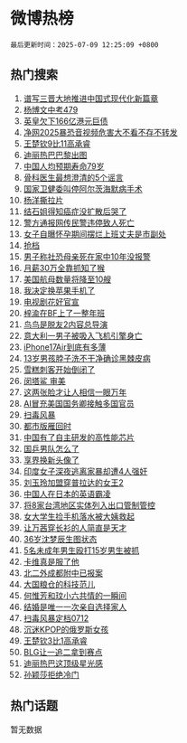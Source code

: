# 微博热榜

`最后更新时间：2025-07-09 12:25:09 +0800`

## 热门搜索

1. [谱写三晋大地推进中国式现代化新篇章](https://m.weibo.cn/search?containerid=100103type%3D1%26t%3D10%26q%3D%23%E8%B0%B1%E5%86%99%E4%B8%89%E6%99%8B%E5%A4%A7%E5%9C%B0%E6%8E%A8%E8%BF%9B%E4%B8%AD%E5%9B%BD%E5%BC%8F%E7%8E%B0%E4%BB%A3%E5%8C%96%E6%96%B0%E7%AF%87%E7%AB%A0%23&stream_entry_id=51&isnewpage=1&extparam=seat%3D1%26c_type%3D51%26pos%3D0%26cate%3D10103%26q%3D%2523%25E8%25B0%25B1%25E5%2586%2599%25E4%25B8%2589%25E6%2599%258B%25E5%25A4%25A7%25E5%259C%25B0%25E6%258E%25A8%25E8%25BF%259B%25E4%25B8%25AD%25E5%259B%25BD%25E5%25BC%258F%25E7%258E%25B0%25E4%25BB%25A3%25E5%258C%2596%25E6%2596%25B0%25E7%25AF%2587%25E7%25AB%25A0%2523%26dgr%3D0%26filter_type%3Drealtimehot%26stream_entry_id%3D51%26display_time%3D1752035108%26pre_seqid%3D17520351082520359585347)
1. [杨博文中考479](https://m.weibo.cn/search?containerid=100103type%3D1%26t%3D10%26q%3D%23%E6%9D%A8%E5%8D%9A%E6%96%87%E4%B8%AD%E8%80%83479%23&stream_entry_id=31&isnewpage=1&extparam=seat%3D1%26dgr%3D0%26filter_type%3Drealtimehot%26q%3D%2523%25E6%259D%25A8%25E5%258D%259A%25E6%2596%2587%25E4%25B8%25AD%25E8%2580%2583479%2523%26c_type%3D31%26realpos%3D1%26lcate%3D5001%26flag%3D1%26cate%3D5001%26band_rank%3D1%26pos%3D0%26stream_entry_id%3D31%26display_time%3D1752035108%26pre_seqid%3D17520351082520359585347)
1. [英皇欠下166亿港元巨债](https://m.weibo.cn/search?containerid=100103type%3D1%26t%3D10%26q%3D%23%E8%8B%B1%E7%9A%87%E6%AC%A0%E4%B8%8B166%E4%BA%BF%E6%B8%AF%E5%85%83%E5%B7%A8%E5%80%BA%23&stream_entry_id=31&isnewpage=1&extparam=seat%3D1%26dgr%3D0%26filter_type%3Drealtimehot%26q%3D%2523%25E8%258B%25B1%25E7%259A%2587%25E6%25AC%25A0%25E4%25B8%258B166%25E4%25BA%25BF%25E6%25B8%25AF%25E5%2585%2583%25E5%25B7%25A8%25E5%2580%25BA%2523%26c_type%3D31%26realpos%3D2%26lcate%3D5001%26flag%3D1%26cate%3D5001%26band_rank%3D2%26pos%3D1%26stream_entry_id%3D31%26display_time%3D1752035108%26pre_seqid%3D17520351082520359585347)
1. [净网2025暴恐音视频危害大不看不存不转发](https://m.weibo.cn/search?containerid=100103type%3D1%26t%3D10%26q%3D%23%E5%87%80%E7%BD%912025%E6%9A%B4%E6%81%90%E9%9F%B3%E8%A7%86%E9%A2%91%E5%8D%B1%E5%AE%B3%E5%A4%A7%E4%B8%8D%E7%9C%8B%E4%B8%8D%E5%AD%98%E4%B8%8D%E8%BD%AC%E5%8F%91%23&stream_entry_id=31&isnewpage=1&extparam=seat%3D1%26dgr%3D0%26filter_type%3Drealtimehot%26q%3D%2523%25E5%2587%2580%25E7%25BD%25912025%25E6%259A%25B4%25E6%2581%2590%25E9%259F%25B3%25E8%25A7%2586%25E9%25A2%2591%25E5%258D%25B1%25E5%25AE%25B3%25E5%25A4%25A7%25E4%25B8%258D%25E7%259C%258B%25E4%25B8%258D%25E5%25AD%2598%25E4%25B8%258D%25E8%25BD%25AC%25E5%258F%2591%2523%26c_type%3D31%26realpos%3D3%26lcate%3D5001%26flag%3D0%26cate%3D5001%26band_rank%3D3%26pos%3D2%26stream_entry_id%3D31%26display_time%3D1752035108%26pre_seqid%3D17520351082520359585347)
1. [王楚钦9比11高承睿](https://m.weibo.cn/search?containerid=100103type%3D1%26t%3D10%26q%3D%23%E7%8E%8B%E6%A5%9A%E9%92%A69%E6%AF%9411%E9%AB%98%E6%89%BF%E7%9D%BF%23&stream_entry_id=31&isnewpage=1&extparam=seat%3D1%26dgr%3D0%26filter_type%3Drealtimehot%26q%3D%2523%25E7%258E%258B%25E6%25A5%259A%25E9%2592%25A69%25E6%25AF%259411%25E9%25AB%2598%25E6%2589%25BF%25E7%259D%25BF%2523%26c_type%3D31%26realpos%3D4%26lcate%3D5001%26flag%3D1%26cate%3D5001%26band_rank%3D4%26pos%3D3%26stream_entry_id%3D31%26display_time%3D1752035108%26pre_seqid%3D17520351082520359585347)
1. [迪丽热巴巴黎出图](https://m.weibo.cn/search?containerid=100103type%3D1%26t%3D10%26q%3D%E8%BF%AA%E4%B8%BD%E7%83%AD%E5%B7%B4%E5%B7%B4%E9%BB%8E%E5%87%BA%E5%9B%BE&stream_entry_id=31&isnewpage=1&extparam=seat%3D1%26dgr%3D0%26filter_type%3Drealtimehot%26q%3D%25E8%25BF%25AA%25E4%25B8%25BD%25E7%2583%25AD%25E5%25B7%25B4%25E5%25B7%25B4%25E9%25BB%258E%25E5%2587%25BA%25E5%259B%25BE%26c_type%3D31%26realpos%3D5%26lcate%3D5001%26flag%3D1%26cate%3D5001%26band_rank%3D5%26pos%3D4%26stream_entry_id%3D31%26display_time%3D1752035108%26pre_seqid%3D17520351082520359585347)
1. [中国人均预期寿命79岁](https://m.weibo.cn/search?containerid=100103type%3D1%26t%3D10%26q%3D%23%E4%B8%AD%E5%9B%BD%E4%BA%BA%E5%9D%87%E9%A2%84%E6%9C%9F%E5%AF%BF%E5%91%BD79%E5%B2%81%23&stream_entry_id=31&isnewpage=1&extparam=seat%3D1%26dgr%3D0%26filter_type%3Drealtimehot%26q%3D%2523%25E4%25B8%25AD%25E5%259B%25BD%25E4%25BA%25BA%25E5%259D%2587%25E9%25A2%2584%25E6%259C%259F%25E5%25AF%25BF%25E5%2591%25BD79%25E5%25B2%2581%2523%26c_type%3D31%26realpos%3D6%26lcate%3D5001%26flag%3D1%26cate%3D5001%26band_rank%3D6%26pos%3D5%26stream_entry_id%3D31%26display_time%3D1752035108%26pre_seqid%3D17520351082520359585347)
1. [骨科医生最想澄清的5个谣言](https://m.weibo.cn/search?containerid=100103type%3D1%26t%3D10%26q%3D%23%E9%AA%A8%E7%A7%91%E5%8C%BB%E7%94%9F%E6%9C%80%E6%83%B3%E6%BE%84%E6%B8%85%E7%9A%845%E4%B8%AA%E8%B0%A3%E8%A8%80%23&stream_entry_id=31&isnewpage=1&extparam=seat%3D1%26dgr%3D0%26is_ad_pos%3D1%26adid%3D293238%26filter_type%3Drealtimehot%26c_type%3D31%26pos%3D6%26lcate%3D5001%26cate%3D5001%26q%3D%2523%25E9%25AA%25A8%25E7%25A7%2591%25E5%258C%25BB%25E7%2594%259F%25E6%259C%2580%25E6%2583%25B3%25E6%25BE%2584%25E6%25B8%2585%25E7%259A%25845%25E4%25B8%25AA%25E8%25B0%25A3%25E8%25A8%2580%2523%26band_rank%3D7%26stream_entry_id%3D31%26display_time%3D1752035108%26pre_seqid%3D17520351082520359585347)
1. [国家卫健委叫停阿尔茨海默病手术](https://m.weibo.cn/search?containerid=100103type%3D1%26t%3D10%26q%3D%23%E5%9B%BD%E5%AE%B6%E5%8D%AB%E5%81%A5%E5%A7%94%E5%8F%AB%E5%81%9C%E9%98%BF%E5%B0%94%E8%8C%A8%E6%B5%B7%E9%BB%98%E7%97%85%E6%89%8B%E6%9C%AF%23&stream_entry_id=31&isnewpage=1&extparam=seat%3D1%26dgr%3D0%26filter_type%3Drealtimehot%26q%3D%2523%25E5%259B%25BD%25E5%25AE%25B6%25E5%258D%25AB%25E5%2581%25A5%25E5%25A7%2594%25E5%258F%25AB%25E5%2581%259C%25E9%2598%25BF%25E5%25B0%2594%25E8%258C%25A8%25E6%25B5%25B7%25E9%25BB%2598%25E7%2597%2585%25E6%2589%258B%25E6%259C%25AF%2523%26c_type%3D31%26realpos%3D7%26lcate%3D5001%26flag%3D1%26cate%3D5001%26band_rank%3D7%26pos%3D7%26stream_entry_id%3D31%26display_time%3D1752035108%26pre_seqid%3D17520351082520359585347)
1. [杨洋撕拉片](https://m.weibo.cn/search?containerid=100103type%3D1%26t%3D10%26q%3D%E6%9D%A8%E6%B4%8B%E6%92%95%E6%8B%89%E7%89%87&stream_entry_id=31&isnewpage=1&extparam=seat%3D1%26dgr%3D0%26filter_type%3Drealtimehot%26q%3D%25E6%259D%25A8%25E6%25B4%258B%25E6%2592%2595%25E6%258B%2589%25E7%2589%2587%26c_type%3D31%26realpos%3D8%26lcate%3D5001%26flag%3D1%26cate%3D5001%26band_rank%3D8%26pos%3D8%26stream_entry_id%3D31%26display_time%3D1752035108%26pre_seqid%3D17520351082520359585347)
1. [结石姐得知癌症没扩散后哭了](https://m.weibo.cn/search?containerid=100103type%3D1%26t%3D10%26q%3D%23%E7%BB%93%E7%9F%B3%E5%A7%90%E5%BE%97%E7%9F%A5%E7%99%8C%E7%97%87%E6%B2%A1%E6%89%A9%E6%95%A3%E5%90%8E%E5%93%AD%E4%BA%86%23&stream_entry_id=31&isnewpage=1&extparam=seat%3D1%26dgr%3D0%26filter_type%3Drealtimehot%26q%3D%2523%25E7%25BB%2593%25E7%259F%25B3%25E5%25A7%2590%25E5%25BE%2597%25E7%259F%25A5%25E7%2599%258C%25E7%2597%2587%25E6%25B2%25A1%25E6%2589%25A9%25E6%2595%25A3%25E5%2590%258E%25E5%2593%25AD%25E4%25BA%2586%2523%26c_type%3D31%26realpos%3D9%26lcate%3D5001%26flag%3D1%26cate%3D5001%26band_rank%3D9%26pos%3D9%26stream_entry_id%3D31%26display_time%3D1752035108%26pre_seqid%3D17520351082520359585347)
1. [警方通报网传民警违停致人死亡](https://m.weibo.cn/search?containerid=100103type%3D1%26t%3D10%26q%3D%23%E8%AD%A6%E6%96%B9%E9%80%9A%E6%8A%A5%E7%BD%91%E4%BC%A0%E6%B0%91%E8%AD%A6%E8%BF%9D%E5%81%9C%E8%87%B4%E4%BA%BA%E6%AD%BB%E4%BA%A1%23&stream_entry_id=31&isnewpage=1&extparam=seat%3D1%26dgr%3D0%26filter_type%3Drealtimehot%26q%3D%2523%25E8%25AD%25A6%25E6%2596%25B9%25E9%2580%259A%25E6%258A%25A5%25E7%25BD%2591%25E4%25BC%25A0%25E6%25B0%2591%25E8%25AD%25A6%25E8%25BF%259D%25E5%2581%259C%25E8%2587%25B4%25E4%25BA%25BA%25E6%25AD%25BB%25E4%25BA%25A1%2523%26c_type%3D31%26realpos%3D10%26lcate%3D5001%26flag%3D0%26cate%3D5001%26band_rank%3D10%26pos%3D10%26stream_entry_id%3D31%26display_time%3D1752035108%26pre_seqid%3D17520351082520359585347)
1. [女子自曝怀孕期间摆烂上班丈夫是市副处](https://m.weibo.cn/search?containerid=100103type%3D1%26t%3D10%26q%3D%23%E5%A5%B3%E5%AD%90%E8%87%AA%E6%9B%9D%E6%80%80%E5%AD%95%E6%9C%9F%E9%97%B4%E6%91%86%E7%83%82%E4%B8%8A%E7%8F%AD%E4%B8%88%E5%A4%AB%E6%98%AF%E5%B8%82%E5%89%AF%E5%A4%84%23&stream_entry_id=31&isnewpage=1&extparam=seat%3D1%26dgr%3D0%26filter_type%3Drealtimehot%26q%3D%2523%25E5%25A5%25B3%25E5%25AD%2590%25E8%2587%25AA%25E6%259B%259D%25E6%2580%2580%25E5%25AD%2595%25E6%259C%259F%25E9%2597%25B4%25E6%2591%2586%25E7%2583%2582%25E4%25B8%258A%25E7%258F%25AD%25E4%25B8%2588%25E5%25A4%25AB%25E6%2598%25AF%25E5%25B8%2582%25E5%2589%25AF%25E5%25A4%2584%2523%26c_type%3D31%26realpos%3D11%26lcate%3D5001%26flag%3D2%26cate%3D5001%26band_rank%3D11%26pos%3D11%26stream_entry_id%3D31%26display_time%3D1752035108%26pre_seqid%3D17520351082520359585347)
1. [抢档](https://m.weibo.cn/search?containerid=100103type%3D1%26t%3D10%26q%3D%E6%8A%A2%E6%A1%A3&stream_entry_id=31&isnewpage=1&extparam=seat%3D1%26dgr%3D0%26filter_type%3Drealtimehot%26q%3D%25E6%258A%25A2%25E6%25A1%25A3%26c_type%3D31%26realpos%3D12%26lcate%3D5001%26flag%3D2%26cate%3D5001%26band_rank%3D12%26pos%3D12%26stream_entry_id%3D31%26display_time%3D1752035108%26pre_seqid%3D17520351082520359585347)
1. [男子称社恐母亲死在家中10年没报警](https://m.weibo.cn/search?containerid=100103type%3D1%26t%3D10%26q%3D%23%E7%94%B7%E5%AD%90%E7%A7%B0%E7%A4%BE%E6%81%90%E6%AF%8D%E4%BA%B2%E6%AD%BB%E5%9C%A8%E5%AE%B6%E4%B8%AD10%E5%B9%B4%E6%B2%A1%E6%8A%A5%E8%AD%A6%23&stream_entry_id=31&isnewpage=1&extparam=seat%3D1%26dgr%3D0%26filter_type%3Drealtimehot%26q%3D%2523%25E7%2594%25B7%25E5%25AD%2590%25E7%25A7%25B0%25E7%25A4%25BE%25E6%2581%2590%25E6%25AF%258D%25E4%25BA%25B2%25E6%25AD%25BB%25E5%259C%25A8%25E5%25AE%25B6%25E4%25B8%25AD10%25E5%25B9%25B4%25E6%25B2%25A1%25E6%258A%25A5%25E8%25AD%25A6%2523%26c_type%3D31%26realpos%3D13%26lcate%3D5001%26flag%3D0%26cate%3D5001%26band_rank%3D13%26pos%3D13%26stream_entry_id%3D31%26display_time%3D1752035108%26pre_seqid%3D17520351082520359585347)
1. [月薪30万全靠抓知了猴](https://m.weibo.cn/search?containerid=100103type%3D1%26t%3D10%26q%3D%E6%9C%88%E8%96%AA30%E4%B8%87%E5%85%A8%E9%9D%A0%E6%8A%93%E7%9F%A5%E4%BA%86%E7%8C%B4&stream_entry_id=31&isnewpage=1&extparam=seat%3D1%26dgr%3D0%26filter_type%3Drealtimehot%26q%3D%25E6%259C%2588%25E8%2596%25AA30%25E4%25B8%2587%25E5%2585%25A8%25E9%259D%25A0%25E6%258A%2593%25E7%259F%25A5%25E4%25BA%2586%25E7%258C%25B4%26c_type%3D31%26realpos%3D14%26lcate%3D5001%26flag%3D0%26cate%3D5001%26band_rank%3D14%26pos%3D14%26stream_entry_id%3D31%26display_time%3D1752035108%26pre_seqid%3D17520351082520359585347)
1. [美国航母数量将降至10艘](https://m.weibo.cn/search?containerid=100103type%3D1%26t%3D10%26q%3D%23%E7%BE%8E%E5%9B%BD%E8%88%AA%E6%AF%8D%E6%95%B0%E9%87%8F%E5%B0%86%E9%99%8D%E8%87%B310%E8%89%98%23&stream_entry_id=31&isnewpage=1&extparam=seat%3D1%26dgr%3D0%26filter_type%3Drealtimehot%26q%3D%2523%25E7%25BE%258E%25E5%259B%25BD%25E8%2588%25AA%25E6%25AF%258D%25E6%2595%25B0%25E9%2587%258F%25E5%25B0%2586%25E9%2599%258D%25E8%2587%25B310%25E8%2589%2598%2523%26c_type%3D31%26realpos%3D15%26lcate%3D5001%26flag%3D1%26cate%3D5001%26band_rank%3D15%26pos%3D15%26stream_entry_id%3D31%26display_time%3D1752035108%26pre_seqid%3D17520351082520359585347)
1. [我决定换苹果手机了](https://m.weibo.cn/search?containerid=100103type%3D1%26t%3D10%26q%3D%E6%88%91%E5%86%B3%E5%AE%9A%E6%8D%A2%E8%8B%B9%E6%9E%9C%E6%89%8B%E6%9C%BA%E4%BA%86&stream_entry_id=31&isnewpage=1&extparam=seat%3D1%26dgr%3D0%26filter_type%3Drealtimehot%26q%3D%25E6%2588%2591%25E5%2586%25B3%25E5%25AE%259A%25E6%258D%25A2%25E8%258B%25B9%25E6%259E%259C%25E6%2589%258B%25E6%259C%25BA%25E4%25BA%2586%26c_type%3D31%26realpos%3D16%26lcate%3D5001%26flag%3D0%26cate%3D5001%26band_rank%3D16%26pos%3D16%26stream_entry_id%3D31%26display_time%3D1752035108%26pre_seqid%3D17520351082520359585347)
1. [电视剧花好官宣](https://m.weibo.cn/search?containerid=100103type%3D1%26t%3D10%26q%3D%23%E7%94%B5%E8%A7%86%E5%89%A7%E8%8A%B1%E5%A5%BD%E5%AE%98%E5%AE%A3%23&stream_entry_id=31&isnewpage=1&extparam=seat%3D1%26dgr%3D0%26filter_type%3Drealtimehot%26q%3D%2523%25E7%2594%25B5%25E8%25A7%2586%25E5%2589%25A7%25E8%258A%25B1%25E5%25A5%25BD%25E5%25AE%2598%25E5%25AE%25A3%2523%26c_type%3D31%26realpos%3D17%26lcate%3D5001%26flag%3D1%26cate%3D5001%26band_rank%3D17%26pos%3D17%26stream_entry_id%3D31%26display_time%3D1752035108%26pre_seqid%3D17520351082520359585347)
1. [梓渝在BF上了一整年班](https://m.weibo.cn/search?containerid=100103type%3D1%26t%3D10%26q%3D%23%E6%A2%93%E6%B8%9D%E5%9C%A8BF%E4%B8%8A%E4%BA%86%E4%B8%80%E6%95%B4%E5%B9%B4%E7%8F%AD%23&stream_entry_id=31&isnewpage=1&extparam=seat%3D1%26dgr%3D0%26filter_type%3Drealtimehot%26q%3D%2523%25E6%25A2%2593%25E6%25B8%259D%25E5%259C%25A8BF%25E4%25B8%258A%25E4%25BA%2586%25E4%25B8%2580%25E6%2595%25B4%25E5%25B9%25B4%25E7%258F%25AD%2523%26c_type%3D31%26realpos%3D18%26lcate%3D5001%26flag%3D1%26cate%3D5001%26band_rank%3D18%26pos%3D18%26stream_entry_id%3D31%26display_time%3D1752035108%26pre_seqid%3D17520351082520359585347)
1. [鸟鸟是脱友2内容总导演](https://m.weibo.cn/search?containerid=100103type%3D1%26t%3D10%26q%3D%E9%B8%9F%E9%B8%9F%E6%98%AF%E8%84%B1%E5%8F%8B2%E5%86%85%E5%AE%B9%E6%80%BB%E5%AF%BC%E6%BC%94&stream_entry_id=31&isnewpage=1&extparam=seat%3D1%26dgr%3D0%26filter_type%3Drealtimehot%26q%3D%25E9%25B8%259F%25E9%25B8%259F%25E6%2598%25AF%25E8%2584%25B1%25E5%258F%258B2%25E5%2586%2585%25E5%25AE%25B9%25E6%2580%25BB%25E5%25AF%25BC%25E6%25BC%2594%26c_type%3D31%26realpos%3D19%26lcate%3D5001%26flag%3D1%26cate%3D5001%26band_rank%3D19%26pos%3D19%26stream_entry_id%3D31%26display_time%3D1752035108%26pre_seqid%3D17520351082520359585347)
1. [意大利一男子被吸入飞机引擎身亡](https://m.weibo.cn/search?containerid=100103type%3D1%26t%3D10%26q%3D%23%E6%84%8F%E5%A4%A7%E5%88%A9%E4%B8%80%E7%94%B7%E5%AD%90%E8%A2%AB%E5%90%B8%E5%85%A5%E9%A3%9E%E6%9C%BA%E5%BC%95%E6%93%8E%E8%BA%AB%E4%BA%A1%23&stream_entry_id=31&isnewpage=1&extparam=seat%3D1%26dgr%3D0%26filter_type%3Drealtimehot%26q%3D%2523%25E6%2584%258F%25E5%25A4%25A7%25E5%2588%25A9%25E4%25B8%2580%25E7%2594%25B7%25E5%25AD%2590%25E8%25A2%25AB%25E5%2590%25B8%25E5%2585%25A5%25E9%25A3%259E%25E6%259C%25BA%25E5%25BC%2595%25E6%2593%258E%25E8%25BA%25AB%25E4%25BA%25A1%2523%26c_type%3D31%26realpos%3D20%26lcate%3D5001%26flag%3D0%26cate%3D5001%26band_rank%3D20%26pos%3D20%26stream_entry_id%3D31%26display_time%3D1752035108%26pre_seqid%3D17520351082520359585347)
1. [iPhone17Air到底有多薄](https://m.weibo.cn/search?containerid=100103type%3D1%26t%3D10%26q%3DiPhone17Air%E5%88%B0%E5%BA%95%E6%9C%89%E5%A4%9A%E8%96%84&stream_entry_id=31&isnewpage=1&extparam=seat%3D1%26dgr%3D0%26filter_type%3Drealtimehot%26q%3DiPhone17Air%25E5%2588%25B0%25E5%25BA%2595%25E6%259C%2589%25E5%25A4%259A%25E8%2596%2584%26c_type%3D31%26realpos%3D21%26lcate%3D5001%26flag%3D1%26cate%3D5001%26band_rank%3D21%26pos%3D21%26stream_entry_id%3D31%26display_time%3D1752035108%26pre_seqid%3D17520351082520359585347)
1. [13岁男孩脖子洗不干净确诊黑棘皮病](https://m.weibo.cn/search?containerid=100103type%3D1%26t%3D10%26q%3D%2313%E5%B2%81%E7%94%B7%E5%AD%A9%E8%84%96%E5%AD%90%E6%B4%97%E4%B8%8D%E5%B9%B2%E5%87%80%E7%A1%AE%E8%AF%8A%E9%BB%91%E6%A3%98%E7%9A%AE%E7%97%85%23&stream_entry_id=31&isnewpage=1&extparam=seat%3D1%26dgr%3D0%26filter_type%3Drealtimehot%26q%3D%252313%25E5%25B2%2581%25E7%2594%25B7%25E5%25AD%25A9%25E8%2584%2596%25E5%25AD%2590%25E6%25B4%2597%25E4%25B8%258D%25E5%25B9%25B2%25E5%2587%2580%25E7%25A1%25AE%25E8%25AF%258A%25E9%25BB%2591%25E6%25A3%2598%25E7%259A%25AE%25E7%2597%2585%2523%26c_type%3D31%26realpos%3D22%26lcate%3D5001%26flag%3D0%26cate%3D5001%26band_rank%3D22%26pos%3D22%26stream_entry_id%3D31%26display_time%3D1752035108%26pre_seqid%3D17520351082520359585347)
1. [雪糕刺客开始倒闭了](https://m.weibo.cn/search?containerid=100103type%3D1%26t%3D10%26q%3D%E9%9B%AA%E7%B3%95%E5%88%BA%E5%AE%A2%E5%BC%80%E5%A7%8B%E5%80%92%E9%97%AD%E4%BA%86&stream_entry_id=31&isnewpage=1&extparam=seat%3D1%26dgr%3D0%26filter_type%3Drealtimehot%26q%3D%25E9%259B%25AA%25E7%25B3%2595%25E5%2588%25BA%25E5%25AE%25A2%25E5%25BC%2580%25E5%25A7%258B%25E5%2580%2592%25E9%2597%25AD%25E4%25BA%2586%26c_type%3D31%26realpos%3D23%26lcate%3D5001%26flag%3D1%26cate%3D5001%26band_rank%3D23%26pos%3D23%26stream_entry_id%3D31%26display_time%3D1752035108%26pre_seqid%3D17520351082520359585347)
1. [闵塔鲨 审美](https://m.weibo.cn/search?containerid=100103type%3D1%26t%3D10%26q%3D%E9%97%B5%E5%A1%94%E9%B2%A8+%E5%AE%A1%E7%BE%8E&stream_entry_id=31&isnewpage=1&extparam=seat%3D1%26dgr%3D0%26filter_type%3Drealtimehot%26q%3D%25E9%2597%25B5%25E5%25A1%2594%25E9%25B2%25A8%2520%25E5%25AE%25A1%25E7%25BE%258E%26c_type%3D31%26realpos%3D24%26lcate%3D5001%26flag%3D1%26cate%3D5001%26band_rank%3D24%26pos%3D24%26stream_entry_id%3D31%26display_time%3D1752035108%26pre_seqid%3D17520351082520359585347)
1. [这两张脸才让人相信一眼万年](https://m.weibo.cn/search?containerid=100103type%3D1%26t%3D10%26q%3D%E8%BF%99%E4%B8%A4%E5%BC%A0%E8%84%B8%E6%89%8D%E8%AE%A9%E4%BA%BA%E7%9B%B8%E4%BF%A1%E4%B8%80%E7%9C%BC%E4%B8%87%E5%B9%B4&stream_entry_id=31&isnewpage=1&extparam=seat%3D1%26dgr%3D0%26filter_type%3Drealtimehot%26q%3D%25E8%25BF%2599%25E4%25B8%25A4%25E5%25BC%25A0%25E8%2584%25B8%25E6%2589%258D%25E8%25AE%25A9%25E4%25BA%25BA%25E7%259B%25B8%25E4%25BF%25A1%25E4%25B8%2580%25E7%259C%25BC%25E4%25B8%2587%25E5%25B9%25B4%26c_type%3D31%26realpos%3D25%26lcate%3D5001%26flag%3D1%26cate%3D5001%26band_rank%3D25%26pos%3D25%26stream_entry_id%3D31%26display_time%3D1752035108%26pre_seqid%3D17520351082520359585347)
1. [AI冒充美国国务卿接触多国官员](https://m.weibo.cn/search?containerid=100103type%3D1%26t%3D10%26q%3D%23AI%E5%86%92%E5%85%85%E7%BE%8E%E5%9B%BD%E5%9B%BD%E5%8A%A1%E5%8D%BF%E6%8E%A5%E8%A7%A6%E5%A4%9A%E5%9B%BD%E5%AE%98%E5%91%98%23&stream_entry_id=31&isnewpage=1&extparam=seat%3D1%26dgr%3D0%26filter_type%3Drealtimehot%26q%3D%2523AI%25E5%2586%2592%25E5%2585%2585%25E7%25BE%258E%25E5%259B%25BD%25E5%259B%25BD%25E5%258A%25A1%25E5%258D%25BF%25E6%258E%25A5%25E8%25A7%25A6%25E5%25A4%259A%25E5%259B%25BD%25E5%25AE%2598%25E5%2591%2598%2523%26c_type%3D31%26realpos%3D26%26lcate%3D5001%26flag%3D1%26cate%3D5001%26band_rank%3D26%26pos%3D26%26stream_entry_id%3D31%26display_time%3D1752035108%26pre_seqid%3D17520351082520359585347)
1. [扫毒风暴](https://m.weibo.cn/search?containerid=100103type%3D1%26t%3D10%26q%3D%E6%89%AB%E6%AF%92%E9%A3%8E%E6%9A%B4&stream_entry_id=31&isnewpage=1&extparam=seat%3D1%26dgr%3D0%26filter_type%3Drealtimehot%26q%3D%25E6%2589%25AB%25E6%25AF%2592%25E9%25A3%258E%25E6%259A%25B4%26c_type%3D31%26realpos%3D27%26lcate%3D5001%26flag%3D0%26cate%3D5001%26band_rank%3D27%26pos%3D27%26stream_entry_id%3D31%26display_time%3D1752035108%26pre_seqid%3D17520351082520359585347)
1. [都市版雁回时](https://m.weibo.cn/search?containerid=100103type%3D1%26t%3D10%26q%3D%E9%83%BD%E5%B8%82%E7%89%88%E9%9B%81%E5%9B%9E%E6%97%B6&stream_entry_id=31&isnewpage=1&extparam=seat%3D1%26dgr%3D0%26filter_type%3Drealtimehot%26q%3D%25E9%2583%25BD%25E5%25B8%2582%25E7%2589%2588%25E9%259B%2581%25E5%259B%259E%25E6%2597%25B6%26c_type%3D31%26realpos%3D28%26lcate%3D5001%26flag%3D1%26cate%3D5001%26band_rank%3D28%26pos%3D28%26stream_entry_id%3D31%26display_time%3D1752035108%26pre_seqid%3D17520351082520359585347)
1. [中国有了自主研发的高性能芯片](https://m.weibo.cn/search?containerid=100103type%3D1%26t%3D10%26q%3D%23%E4%B8%AD%E5%9B%BD%E6%9C%89%E4%BA%86%E8%87%AA%E4%B8%BB%E7%A0%94%E5%8F%91%E7%9A%84%E9%AB%98%E6%80%A7%E8%83%BD%E8%8A%AF%E7%89%87%23&stream_entry_id=31&isnewpage=1&extparam=seat%3D1%26dgr%3D0%26filter_type%3Drealtimehot%26q%3D%2523%25E4%25B8%25AD%25E5%259B%25BD%25E6%259C%2589%25E4%25BA%2586%25E8%2587%25AA%25E4%25B8%25BB%25E7%25A0%2594%25E5%258F%2591%25E7%259A%2584%25E9%25AB%2598%25E6%2580%25A7%25E8%2583%25BD%25E8%258A%25AF%25E7%2589%2587%2523%26c_type%3D31%26realpos%3D29%26lcate%3D5001%26flag%3D1%26cate%3D5001%26band_rank%3D29%26pos%3D29%26stream_entry_id%3D31%26display_time%3D1752035108%26pre_seqid%3D17520351082520359585347)
1. [国乒男队怎么了](https://m.weibo.cn/search?containerid=100103type%3D1%26t%3D10%26q%3D%23%E5%9B%BD%E4%B9%92%E7%94%B7%E9%98%9F%E6%80%8E%E4%B9%88%E4%BA%86%23&stream_entry_id=31&isnewpage=1&extparam=seat%3D1%26dgr%3D0%26filter_type%3Drealtimehot%26q%3D%2523%25E5%259B%25BD%25E4%25B9%2592%25E7%2594%25B7%25E9%2598%259F%25E6%2580%258E%25E4%25B9%2588%25E4%25BA%2586%2523%26c_type%3D31%26realpos%3D30%26lcate%3D5001%26flag%3D1%26cate%3D5001%26band_rank%3D30%26pos%3D30%26stream_entry_id%3D31%26display_time%3D1752035108%26pre_seqid%3D17520351082520359585347)
1. [享界换新头像了](https://m.weibo.cn/search?containerid=100103type%3D1%26t%3D10%26q%3D%23%E4%BA%AB%E7%95%8C%E6%8D%A2%E6%96%B0%E5%A4%B4%E5%83%8F%E4%BA%86%23&stream_entry_id=31&isnewpage=1&extparam=seat%3D1%26dgr%3D0%26filter_type%3Drealtimehot%26q%3D%2523%25E4%25BA%25AB%25E7%2595%258C%25E6%258D%25A2%25E6%2596%25B0%25E5%25A4%25B4%25E5%2583%258F%25E4%25BA%2586%2523%26c_type%3D31%26realpos%3D31%26lcate%3D5001%26flag%3D1%26cate%3D5001%26band_rank%3D31%26pos%3D31%26stream_entry_id%3D31%26display_time%3D1752035108%26pre_seqid%3D17520351082520359585347)
1. [印度女子深夜逃离家暴却遭4人强奸](https://m.weibo.cn/search?containerid=100103type%3D1%26t%3D10%26q%3D%23%E5%8D%B0%E5%BA%A6%E5%A5%B3%E5%AD%90%E6%B7%B1%E5%A4%9C%E9%80%83%E7%A6%BB%E5%AE%B6%E6%9A%B4%E5%8D%B4%E9%81%AD4%E4%BA%BA%E5%BC%BA%E5%A5%B8%23&stream_entry_id=31&isnewpage=1&extparam=seat%3D1%26dgr%3D0%26filter_type%3Drealtimehot%26q%3D%2523%25E5%258D%25B0%25E5%25BA%25A6%25E5%25A5%25B3%25E5%25AD%2590%25E6%25B7%25B1%25E5%25A4%259C%25E9%2580%2583%25E7%25A6%25BB%25E5%25AE%25B6%25E6%259A%25B4%25E5%258D%25B4%25E9%2581%25AD4%25E4%25BA%25BA%25E5%25BC%25BA%25E5%25A5%25B8%2523%26c_type%3D31%26realpos%3D32%26lcate%3D5001%26flag%3D0%26cate%3D5001%26band_rank%3D32%26pos%3D32%26stream_entry_id%3D31%26display_time%3D1752035108%26pre_seqid%3D17520351082520359585347)
1. [刘玉玲加盟穿普拉达的女王2](https://m.weibo.cn/search?containerid=100103type%3D1%26t%3D10%26q%3D%23%E5%88%98%E7%8E%89%E7%8E%B2%E5%8A%A0%E7%9B%9F%E7%A9%BF%E6%99%AE%E6%8B%89%E8%BE%BE%E7%9A%84%E5%A5%B3%E7%8E%8B2%23&stream_entry_id=31&isnewpage=1&extparam=seat%3D1%26dgr%3D0%26filter_type%3Drealtimehot%26q%3D%2523%25E5%2588%2598%25E7%258E%2589%25E7%258E%25B2%25E5%258A%25A0%25E7%259B%259F%25E7%25A9%25BF%25E6%2599%25AE%25E6%258B%2589%25E8%25BE%25BE%25E7%259A%2584%25E5%25A5%25B3%25E7%258E%258B2%2523%26c_type%3D31%26realpos%3D33%26lcate%3D5001%26flag%3D1%26cate%3D5001%26band_rank%3D33%26pos%3D33%26stream_entry_id%3D31%26display_time%3D1752035108%26pre_seqid%3D17520351082520359585347)
1. [中国人在日本的英语霸凌](https://m.weibo.cn/search?containerid=100103type%3D1%26t%3D10%26q%3D%E4%B8%AD%E5%9B%BD%E4%BA%BA%E5%9C%A8%E6%97%A5%E6%9C%AC%E7%9A%84%E8%8B%B1%E8%AF%AD%E9%9C%B8%E5%87%8C&stream_entry_id=31&isnewpage=1&extparam=seat%3D1%26dgr%3D0%26filter_type%3Drealtimehot%26q%3D%25E4%25B8%25AD%25E5%259B%25BD%25E4%25BA%25BA%25E5%259C%25A8%25E6%2597%25A5%25E6%259C%25AC%25E7%259A%2584%25E8%258B%25B1%25E8%25AF%25AD%25E9%259C%25B8%25E5%2587%258C%26c_type%3D31%26realpos%3D34%26lcate%3D5001%26flag%3D0%26cate%3D5001%26band_rank%3D34%26pos%3D34%26stream_entry_id%3D31%26display_time%3D1752035108%26pre_seqid%3D17520351082520359585347)
1. [将8家台湾地区实体列入出口管制管控](https://m.weibo.cn/search?containerid=100103type%3D1%26t%3D10%26q%3D%23%E5%B0%868%E5%AE%B6%E5%8F%B0%E6%B9%BE%E5%9C%B0%E5%8C%BA%E5%AE%9E%E4%BD%93%E5%88%97%E5%85%A5%E5%87%BA%E5%8F%A3%E7%AE%A1%E5%88%B6%E7%AE%A1%E6%8E%A7%23&stream_entry_id=31&isnewpage=1&extparam=seat%3D1%26dgr%3D0%26filter_type%3Drealtimehot%26q%3D%2523%25E5%25B0%25868%25E5%25AE%25B6%25E5%258F%25B0%25E6%25B9%25BE%25E5%259C%25B0%25E5%258C%25BA%25E5%25AE%259E%25E4%25BD%2593%25E5%2588%2597%25E5%2585%25A5%25E5%2587%25BA%25E5%258F%25A3%25E7%25AE%25A1%25E5%2588%25B6%25E7%25AE%25A1%25E6%258E%25A7%2523%26c_type%3D31%26realpos%3D35%26lcate%3D5001%26flag%3D0%26cate%3D5001%26band_rank%3D35%26pos%3D35%26stream_entry_id%3D31%26display_time%3D1752035108%26pre_seqid%3D17520351082520359585347)
1. [女大学生捡手机落水被大姨救起](https://m.weibo.cn/search?containerid=100103type%3D1%26t%3D10%26q%3D%23%E5%A5%B3%E5%A4%A7%E5%AD%A6%E7%94%9F%E6%8D%A1%E6%89%8B%E6%9C%BA%E8%90%BD%E6%B0%B4%E8%A2%AB%E5%A4%A7%E5%A7%A8%E6%95%91%E8%B5%B7%23&stream_entry_id=31&isnewpage=1&extparam=seat%3D1%26dgr%3D0%26filter_type%3Drealtimehot%26q%3D%2523%25E5%25A5%25B3%25E5%25A4%25A7%25E5%25AD%25A6%25E7%2594%259F%25E6%258D%25A1%25E6%2589%258B%25E6%259C%25BA%25E8%2590%25BD%25E6%25B0%25B4%25E8%25A2%25AB%25E5%25A4%25A7%25E5%25A7%25A8%25E6%2595%2591%25E8%25B5%25B7%2523%26c_type%3D31%26realpos%3D36%26lcate%3D5001%26flag%3D32768%26cate%3D5001%26band_rank%3D36%26pos%3D36%26stream_entry_id%3D31%26display_time%3D1752035108%26pre_seqid%3D17520351082520359585347)
1. [让万茜穿长衫的人简直是天才](https://m.weibo.cn/search?containerid=100103type%3D1%26t%3D10%26q%3D%E8%AE%A9%E4%B8%87%E8%8C%9C%E7%A9%BF%E9%95%BF%E8%A1%AB%E7%9A%84%E4%BA%BA%E7%AE%80%E7%9B%B4%E6%98%AF%E5%A4%A9%E6%89%8D&stream_entry_id=31&isnewpage=1&extparam=seat%3D1%26dgr%3D0%26filter_type%3Drealtimehot%26q%3D%25E8%25AE%25A9%25E4%25B8%2587%25E8%258C%259C%25E7%25A9%25BF%25E9%2595%25BF%25E8%25A1%25AB%25E7%259A%2584%25E4%25BA%25BA%25E7%25AE%2580%25E7%259B%25B4%25E6%2598%25AF%25E5%25A4%25A9%25E6%2589%258D%26c_type%3D31%26realpos%3D37%26lcate%3D5001%26flag%3D0%26cate%3D5001%26band_rank%3D37%26pos%3D37%26stream_entry_id%3D31%26display_time%3D1752035108%26pre_seqid%3D17520351082520359585347)
1. [36岁沈梦辰生图状态](https://m.weibo.cn/search?containerid=100103type%3D1%26t%3D10%26q%3D36%E5%B2%81%E6%B2%88%E6%A2%A6%E8%BE%B0%E7%94%9F%E5%9B%BE%E7%8A%B6%E6%80%81&stream_entry_id=31&isnewpage=1&extparam=seat%3D1%26dgr%3D0%26filter_type%3Drealtimehot%26q%3D36%25E5%25B2%2581%25E6%25B2%2588%25E6%25A2%25A6%25E8%25BE%25B0%25E7%2594%259F%25E5%259B%25BE%25E7%258A%25B6%25E6%2580%2581%26c_type%3D31%26realpos%3D38%26lcate%3D5001%26flag%3D1%26cate%3D5001%26band_rank%3D38%26pos%3D38%26stream_entry_id%3D31%26display_time%3D1752035108%26pre_seqid%3D17520351082520359585347)
1. [5名未成年男生殴打15岁男生被抓](https://m.weibo.cn/search?containerid=100103type%3D1%26t%3D10%26q%3D%235%E5%90%8D%E6%9C%AA%E6%88%90%E5%B9%B4%E7%94%B7%E7%94%9F%E6%AE%B4%E6%89%9315%E5%B2%81%E7%94%B7%E7%94%9F%E8%A2%AB%E6%8A%93%23&stream_entry_id=31&isnewpage=1&extparam=seat%3D1%26dgr%3D0%26filter_type%3Drealtimehot%26q%3D%25235%25E5%2590%258D%25E6%259C%25AA%25E6%2588%2590%25E5%25B9%25B4%25E7%2594%25B7%25E7%2594%259F%25E6%25AE%25B4%25E6%2589%259315%25E5%25B2%2581%25E7%2594%25B7%25E7%2594%259F%25E8%25A2%25AB%25E6%258A%2593%2523%26c_type%3D31%26realpos%3D39%26lcate%3D5001%26flag%3D1%26cate%3D5001%26band_rank%3D39%26pos%3D39%26stream_entry_id%3D31%26display_time%3D1752035108%26pre_seqid%3D17520351082520359585347)
1. [卡维真是服了他](https://m.weibo.cn/search?containerid=100103type%3D1%26t%3D10%26q%3D%E5%8D%A1%E7%BB%B4%E7%9C%9F%E6%98%AF%E6%9C%8D%E4%BA%86%E4%BB%96&stream_entry_id=31&isnewpage=1&extparam=seat%3D1%26dgr%3D0%26filter_type%3Drealtimehot%26q%3D%25E5%258D%25A1%25E7%25BB%25B4%25E7%259C%259F%25E6%2598%25AF%25E6%259C%258D%25E4%25BA%2586%25E4%25BB%2596%26c_type%3D31%26realpos%3D40%26lcate%3D5001%26flag%3D1%26cate%3D5001%26band_rank%3D40%26pos%3D40%26stream_entry_id%3D31%26display_time%3D1752035108%26pre_seqid%3D17520351082520359585347)
1. [北二外成都附中已报案](https://m.weibo.cn/search?containerid=100103type%3D1%26t%3D10%26q%3D%23%E5%8C%97%E4%BA%8C%E5%A4%96%E6%88%90%E9%83%BD%E9%99%84%E4%B8%AD%E5%B7%B2%E6%8A%A5%E6%A1%88%23&stream_entry_id=31&isnewpage=1&extparam=seat%3D1%26dgr%3D0%26filter_type%3Drealtimehot%26q%3D%2523%25E5%258C%2597%25E4%25BA%258C%25E5%25A4%2596%25E6%2588%2590%25E9%2583%25BD%25E9%2599%2584%25E4%25B8%25AD%25E5%25B7%25B2%25E6%258A%25A5%25E6%25A1%2588%2523%26c_type%3D31%26realpos%3D41%26lcate%3D5001%26flag%3D1%26cate%3D5001%26band_rank%3D41%26pos%3D41%26stream_entry_id%3D31%26display_time%3D1752035108%26pre_seqid%3D17520351082520359585347)
1. [大国粮仓的科技范儿](https://m.weibo.cn/search?containerid=100103type%3D1%26t%3D10%26q%3D%23%E5%A4%A7%E5%9B%BD%E7%B2%AE%E4%BB%93%E7%9A%84%E7%A7%91%E6%8A%80%E8%8C%83%E5%84%BF%23&stream_entry_id=31&isnewpage=1&extparam=seat%3D1%26dgr%3D0%26filter_type%3Drealtimehot%26q%3D%2523%25E5%25A4%25A7%25E5%259B%25BD%25E7%25B2%25AE%25E4%25BB%2593%25E7%259A%2584%25E7%25A7%2591%25E6%258A%2580%25E8%258C%2583%25E5%2584%25BF%2523%26c_type%3D31%26realpos%3D42%26lcate%3D5001%26flag%3D1%26cate%3D5001%26band_rank%3D42%26pos%3D42%26stream_entry_id%3D31%26display_time%3D1752035108%26pre_seqid%3D17520351082520359585347)
1. [何惟芳和玟小六共情的一瞬间](https://m.weibo.cn/search?containerid=100103type%3D1%26t%3D10%26q%3D%E4%BD%95%E6%83%9F%E8%8A%B3%E5%92%8C%E7%8E%9F%E5%B0%8F%E5%85%AD%E5%85%B1%E6%83%85%E7%9A%84%E4%B8%80%E7%9E%AC%E9%97%B4&stream_entry_id=31&isnewpage=1&extparam=seat%3D1%26dgr%3D0%26filter_type%3Drealtimehot%26q%3D%25E4%25BD%2595%25E6%2583%259F%25E8%258A%25B3%25E5%2592%258C%25E7%258E%259F%25E5%25B0%258F%25E5%2585%25AD%25E5%2585%25B1%25E6%2583%2585%25E7%259A%2584%25E4%25B8%2580%25E7%259E%25AC%25E9%2597%25B4%26c_type%3D31%26realpos%3D43%26lcate%3D5001%26flag%3D1%26cate%3D5001%26band_rank%3D43%26pos%3D43%26stream_entry_id%3D31%26display_time%3D1752035108%26pre_seqid%3D17520351082520359585347)
1. [结婚是唯一一次亲自选择家人](https://m.weibo.cn/search?containerid=100103type%3D1%26t%3D10%26q%3D%E7%BB%93%E5%A9%9A%E6%98%AF%E5%94%AF%E4%B8%80%E4%B8%80%E6%AC%A1%E4%BA%B2%E8%87%AA%E9%80%89%E6%8B%A9%E5%AE%B6%E4%BA%BA&stream_entry_id=31&isnewpage=1&extparam=seat%3D1%26dgr%3D0%26filter_type%3Drealtimehot%26q%3D%25E7%25BB%2593%25E5%25A9%259A%25E6%2598%25AF%25E5%2594%25AF%25E4%25B8%2580%25E4%25B8%2580%25E6%25AC%25A1%25E4%25BA%25B2%25E8%2587%25AA%25E9%2580%2589%25E6%258B%25A9%25E5%25AE%25B6%25E4%25BA%25BA%26c_type%3D31%26realpos%3D44%26lcate%3D5001%26flag%3D0%26cate%3D5001%26band_rank%3D44%26pos%3D44%26stream_entry_id%3D31%26display_time%3D1752035108%26pre_seqid%3D17520351082520359585347)
1. [扫毒风暴定档0712](https://m.weibo.cn/search?containerid=100103type%3D1%26t%3D10%26q%3D%23%E6%89%AB%E6%AF%92%E9%A3%8E%E6%9A%B4%E5%AE%9A%E6%A1%A30712%23&stream_entry_id=31&isnewpage=1&extparam=seat%3D1%26dgr%3D0%26filter_type%3Drealtimehot%26q%3D%2523%25E6%2589%25AB%25E6%25AF%2592%25E9%25A3%258E%25E6%259A%25B4%25E5%25AE%259A%25E6%25A1%25A30712%2523%26c_type%3D31%26realpos%3D45%26lcate%3D5001%26flag%3D0%26cate%3D5001%26band_rank%3D45%26pos%3D45%26stream_entry_id%3D31%26display_time%3D1752035108%26pre_seqid%3D17520351082520359585347)
1. [沉迷KPOP的俄罗斯女孩](https://m.weibo.cn/search?containerid=100103type%3D1%26t%3D10%26q%3D%E6%B2%89%E8%BF%B7KPOP%E7%9A%84%E4%BF%84%E7%BD%97%E6%96%AF%E5%A5%B3%E5%AD%A9&stream_entry_id=31&isnewpage=1&extparam=seat%3D1%26dgr%3D0%26filter_type%3Drealtimehot%26q%3D%25E6%25B2%2589%25E8%25BF%25B7KPOP%25E7%259A%2584%25E4%25BF%2584%25E7%25BD%2597%25E6%2596%25AF%25E5%25A5%25B3%25E5%25AD%25A9%26c_type%3D31%26realpos%3D46%26lcate%3D5001%26flag%3D0%26cate%3D5001%26band_rank%3D46%26pos%3D46%26stream_entry_id%3D31%26display_time%3D1752035108%26pre_seqid%3D17520351082520359585347)
1. [王楚钦3比1高承睿](https://m.weibo.cn/search?containerid=100103type%3D1%26t%3D10%26q%3D%E7%8E%8B%E6%A5%9A%E9%92%A63%E6%AF%941%E9%AB%98%E6%89%BF%E7%9D%BF&stream_entry_id=31&isnewpage=1&extparam=seat%3D1%26dgr%3D0%26filter_type%3Drealtimehot%26q%3D%25E7%258E%258B%25E6%25A5%259A%25E9%2592%25A63%25E6%25AF%25941%25E9%25AB%2598%25E6%2589%25BF%25E7%259D%25BF%26c_type%3D31%26realpos%3D47%26lcate%3D5001%26flag%3D1%26cate%3D5001%26band_rank%3D47%26pos%3D47%26stream_entry_id%3D31%26display_time%3D1752035108%26pre_seqid%3D17520351082520359585347)
1. [BLG让一追二拿到赛点](https://m.weibo.cn/search?containerid=100103type%3D1%26t%3D10%26q%3D%23BLG%E8%AE%A9%E4%B8%80%E8%BF%BD%E4%BA%8C%E6%8B%BF%E5%88%B0%E8%B5%9B%E7%82%B9%23&stream_entry_id=31&isnewpage=1&extparam=seat%3D1%26dgr%3D0%26filter_type%3Drealtimehot%26q%3D%2523BLG%25E8%25AE%25A9%25E4%25B8%2580%25E8%25BF%25BD%25E4%25BA%258C%25E6%258B%25BF%25E5%2588%25B0%25E8%25B5%259B%25E7%2582%25B9%2523%26c_type%3D31%26realpos%3D48%26lcate%3D5001%26flag%3D1%26cate%3D5001%26band_rank%3D48%26pos%3D48%26stream_entry_id%3D31%26display_time%3D1752035108%26pre_seqid%3D17520351082520359585347)
1. [迪丽热巴这顶级星光感](https://m.weibo.cn/search?containerid=100103type%3D1%26t%3D10%26q%3D%23%E8%BF%AA%E4%B8%BD%E7%83%AD%E5%B7%B4%E8%BF%99%E9%A1%B6%E7%BA%A7%E6%98%9F%E5%85%89%E6%84%9F%23&stream_entry_id=31&isnewpage=1&extparam=seat%3D1%26dgr%3D0%26filter_type%3Drealtimehot%26q%3D%2523%25E8%25BF%25AA%25E4%25B8%25BD%25E7%2583%25AD%25E5%25B7%25B4%25E8%25BF%2599%25E9%25A1%25B6%25E7%25BA%25A7%25E6%2598%259F%25E5%2585%2589%25E6%2584%259F%2523%26c_type%3D31%26realpos%3D49%26lcate%3D5001%26flag%3D1%26cate%3D5001%26band_rank%3D49%26pos%3D49%26stream_entry_id%3D31%26display_time%3D1752035108%26pre_seqid%3D17520351082520359585347)
1. [孙颖莎拒绝冷门](https://m.weibo.cn/search?containerid=100103type%3D1%26t%3D10%26q%3D%E5%AD%99%E9%A2%96%E8%8E%8E%E6%8B%92%E7%BB%9D%E5%86%B7%E9%97%A8&stream_entry_id=31&isnewpage=1&extparam=seat%3D1%26dgr%3D0%26filter_type%3Drealtimehot%26q%3D%25E5%25AD%2599%25E9%25A2%2596%25E8%258E%258E%25E6%258B%2592%25E7%25BB%259D%25E5%2586%25B7%25E9%2597%25A8%26c_type%3D31%26realpos%3D50%26lcate%3D5001%26flag%3D1%26cate%3D5001%26band_rank%3D50%26pos%3D50%26stream_entry_id%3D31%26display_time%3D1752035108%26pre_seqid%3D17520351082520359585347)

## 热门话题

暂无数据
